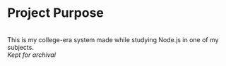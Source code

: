 **<h1>Project Purpose</h1>**<br />
This is my college-era system made while studying Node.js in one of my subjects.<br />
*Kept for archival*
